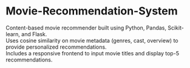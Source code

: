 # Movie-Recommendation-System
Content-based movie recommender built using Python, Pandas, Scikit-learn, and Flask.  
Uses cosine similarity on movie metadata (genres, cast, overview) to provide personalized recommendations.  
Includes a responsive frontend to input movie titles and display top-5 recommendations.
